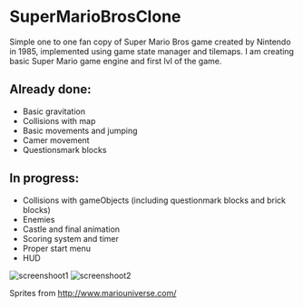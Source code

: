 # SuperMarioBrosClone
Simple one to one fan copy of Super Mario Bros game created by Nintendo in 1985, implemented using game state manager and tilemaps.
I am creating basic Super Mario game engine and first lvl of the game.


Already done: 
-------------
- Basic gravitation
- Collisions with map
- Basic movements and jumping
- Camer movement
- Questionsmark blocks

In progress:
-----
- Collisions with gameObjects (including questionmark blocks and brick blocks)
- Enemies
- Castle and final animation
- Scoring system and timer
- Proper start menu
- HUD

![screenshoot1](https://cloud.githubusercontent.com/assets/6627307/22863164/af4aa7b2-f13b-11e6-94b2-7311577d9cdc.png)
![screenshoot2](https://cloud.githubusercontent.com/assets/6627307/22863165/af9903f8-f13b-11e6-9a61-91563cc45968.png)

Sprites from <a href="http://www.mariouniverse.com/">http://www.mariouniverse.com/</a>
